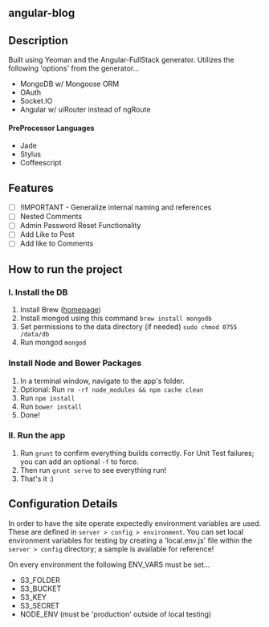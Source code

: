 angular-blog
--------------------

## Description
Built using Yeoman and the Angular-FullStack generator. Utilizes the following 'options' from the generator...

- MongoDB w/ Mongoose ORM
- OAuth
- Socket.IO
- Angular w/ uiRouter instead of ngRoute

#### PreProcessor Languages
- Jade
- Stylus
- Coffeescript

## Features
- [ ] !IMPORTANT - Generalize internal naming and references
- [ ] Nested Comments
- [ ] Admin Password Reset Functionality
- [ ] Add Like to Post
- [ ] Add like to Comments

## How to run the project
### I. Install the DB
1. Install Brew ([homepage](http://brew.sh/))
2. Install mongod using this command ```brew install mongodb```
3. Set permissions to the data directory (if needed) ```sudo chmod 0755 /data/db```
4. Run mongod ```mongod```

### Install Node and Bower Packages
1. In a terminal window, navigate to the app's folder.
2. Optional: Run ```rm -rf node_modules && npm cache clean```
3. Run ```npm install```
4. Run ```bower install```
3. Done!

### II. Run the app
1. Run ```grunt``` to confirm everything builds correctly. For Unit Test failures; you can add an optional ```-f``` to force.
2. Then run ```grunt serve``` to see everything run!
3. That's it :)


## Configuration Details
In order to have the site operate expectedly environment variables are used. These are defined in `server > config > environment`. You can set local environment variables for testing by creating a 'local.env.js' file within the `server > config` directory; a sample is available for reference!

On every environment the following ENV_VARS must be set...
- S3_FOLDER
- S3_BUCKET
- S3_KEY
- S3_SECRET
- NODE_ENV (must be 'production' outside of local testing)
